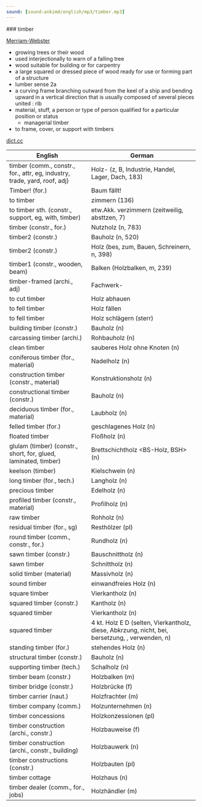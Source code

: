 ```yaml
---
sound: [sound:ankimd/english/mp3/timber.mp3]
---
```


\### timber

[Merriam-Webster](https://www.merriam-webster.com/dictionary/timber)

- growing trees or their wood
- used interjectionally to warn of a falling tree
- wood suitable for building or for carpentry
- a large squared or dressed piece of wood ready for use or forming part of a structure
- lumber sense 2a
- a curving frame branching outward from the keel of a ship and bending upward in a vertical direction that is usually composed of several pieces united : rib
- material, stuff, a person or type of person qualified for a particular position or status
    - managerial timber
- to frame, cover, or support with timbers

[dict.cc](https://www.dict.cc/timber)

| English        | German       |
| -------------- | ------------ |
| timber (comm., constr., for., attr, eg, industry, trade, yard, roof, adj) | Holz- (z, B, Industrie, Handel, Lager, Dach, 183) |
| Timber! (for.) | Baum fällt! |
| to timber | zimmern (136) |
| to timber sth. (constr., support, eg, with, timber) | etw.Akk. verzimmern (zeitweilig, absttzen, 7) |
| timber (constr., for.) | Nutzholz (n, 783) |
| timber2 (constr.) | Bauholz (n, 520) |
| timber2 (constr.) | Holz (bes, zum, Bauen, Schreinern, n, 398) |
| timber1 (constr., wooden, beam) | Balken (Holzbalken, m, 239) |
| timber-framed (archi., adj) | Fachwerk- |
| to cut timber | Holz abhauen |
| to fell timber | Holz fällen |
| to fell timber | Holz schlägern (sterr) |
| building timber (constr.) | Bauholz (n) |
| carcassing timber (archi.) | Rohbauholz (n) |
| clean timber | sauberes Holz ohne Knoten (n) |
| coniferous timber (for., material) | Nadelholz (n) |
| construction timber (constr., material) | Konstruktionsholz (n) |
| constructional timber (constr.) | Bauholz (n) |
| deciduous timber (for., material) | Laubholz (n) |
| felled timber (for.) | geschlagenes Holz (n) |
| floated timber | Floßholz (n) |
| glulam (timber) (constr., short, for, glued, laminated, timber) | Brettschichtholz <BS-Holz, BSH> (n) |
| keelson (timber) | Kielschwein (n) |
| long timber (for., tech.) | Langholz (n) |
| precious timber | Edelholz (n) |
| profiled timber (constr., material) | Profilholz (n) |
| raw timber | Rohholz (n) |
| residual timber (for., sg) | Resthölzer (pl) |
| round timber (comm., constr., for.) | Rundholz (n) |
| sawn timber (constr.) | Bauschnittholz (n) |
| sawn timber | Schnittholz (n) |
| solid timber (material) | Massivholz (n) |
| sound timber | einwandfreies Holz (n) |
| square timber | Vierkantholz (n) |
| squared timber (constr.) | Kantholz (n) |
| squared timber | Vierkantholz (n) |
| squared timber | 4 kt. Holz E D (selten, Vierkantholz, diese, Abkrzung, nicht, bei, bersetzung, , verwenden, n) |
| standing timber (for.) | stehendes Holz (n) |
| structural timber (constr.) | Bauholz (n) |
| supporting timber (tech.) | Schalholz (n) |
| timber beam (constr.) | Holzbalken (m) |
| timber bridge (constr.) | Holzbrücke (f) |
| timber carrier (naut.) | Holzfrachter (m) |
| timber company (comm.) | Holzunternehmen (n) |
| timber concessions | Holzkonzessionen (pl) |
| timber construction (archi., constr.) | Holzbauweise (f) |
| timber construction (archi., constr., building) | Holzbauwerk (n) |
| timber constructions (constr.) | Holzbauten (pl) |
| timber cottage | Holzhaus (n) |
| timber dealer (comm., for., jobs) | Holzhändler (m) |
